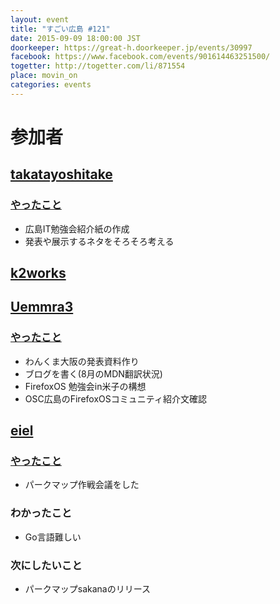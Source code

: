 ```yaml
---
layout: event
title: "すごい広島 #121"
date: 2015-09-09 18:00:00 JST
doorkeeper: https://great-h.doorkeeper.jp/events/30997
facebook: https://www.facebook.com/events/901614463251500/
togetter: http://togetter.com/li/871554
place: movin_on
categories: events
---
```


# 参加者


## [takatayoshitake](http://twitter.com/takatayoshitake)

### [やったこと](https://github.com/great-h/great-h.github.io/issues/1707)

* 広島IT勉強会紹介紙の作成
* 発表や展示するネタをそろそろ考える

## [k2works](https://github.com/k2works)


## [Uemmra3](https://github.com/Uemmra3)

### [やったこと](https://github.com/great-h/great-h.github.io/issues/1704)

* わんくま大阪の発表資料作り
* ブログを書く(8月のMDN翻訳状況)
* FirefoxOS 勉強会in米子の構想
* OSC広島のFirefoxOSコミュニティ紹介文確認


## [eiel](http://eiel.info/)

### [やったこと](https://github.com/great-h/great-h.github.io/issues/1705)

* パークマップ作戦会議をした

### わかったこと

* Go言語難しい

### 次にしたいこと

* パークマップsakanaのリリース
